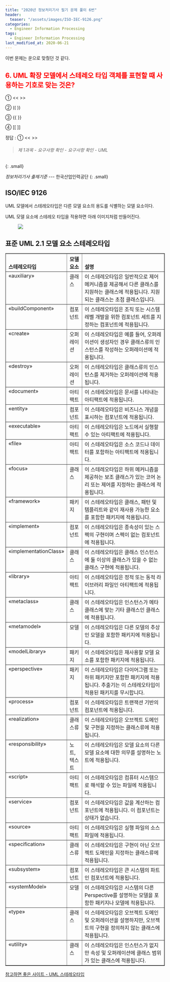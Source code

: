 ```yaml
---
title: "2020년 정보처리기사 필기 문제 풀이 6번"
header:
  teaser: "/assets/images/ISO-IEC-9126.png"
categories:
  - Engineer Information Processing
tags: 
  - Engineer Information Processing
last_modified_at: 2020-06-21
---
```


이번 문제는 운으로 맞췄던 것 같다.

## <span style="color:red"> 6. UML 확장 모델에서 스테레오 타입 객체를 표현할 때 사용하는 기호로 맞는 것은? </span>

① << >>

② (( ))

③ {{ }}

④ [[ ]]

정답 : ① << >>

> ###### 제 1과목 - 요구사항 확인 - 요구사항 확인 - UML
{: .small}

<cite>정보처리기사 출제기준</cite> --- 한국산업인력공단
{: .small}

## ISO/IEC 9126

UML 모델에서 스테레오타입은 다른 모델 요소의 용도를 식별하는 모델 요소이다.

UML 모델 요소에 스테레오 타입을 적용하면 아래 이미지처럼 만들어진다.

<figure style="width: 150px" class="align-center">
  <a href="https://www.ibm.com/support/knowledgecenter/ko/SS4JE2_7.5.5/com.ibm.xtools.modeler.doc/images/tasnstyp.gif"><img src="https://www.ibm.com/support/knowledgecenter/ko/SS4JE2_7.5.5/com.ibm.xtools.modeler.doc/images/tasnstyp.gif"></a>
</figure>

## 표준 UML 2.1 모델 요소 스테레오타입

<table cellpadding="4" cellspacing="0" summary="" border="1" class="simpletable"><tr class="sthead"><th valign="bottom" align="left" id="d20856e48" class="stentry">스테레오타입</th>
<th valign="bottom" align="left" id="d20856e50" class="stentry">모델 요소</th>
<th valign="bottom" align="left" id="d20856e52" class="stentry">설명</th>
</tr>
<tr class="strow"><td valign="top" headers="d20856e48" class="stentry">«auxiliary»</td>
<td valign="top" headers="d20856e50" class="stentry">클래스</td>
<td valign="top" headers="d20856e52" class="stentry">이 스테레오타입은 일반적으로 제어 메커니즘을 제공해서 다른 클래스를
지원하는 클래스에 적용됩니다. 지원되는 클래스는
초점 클래스입니다. </td>
</tr>
<tr class="strow"><td valign="top" headers="d20856e48" class="stentry">«buildComponent»</td>
<td valign="top" headers="d20856e50" class="stentry">컴포넌트</td>
<td valign="top" headers="d20856e52" class="stentry">이 스테레오타입은 조직 또는 시스템 레벨 개발을 위한 컴포넌트 세트를 지정하는
컴포넌트에 적용됩니다. </td>
</tr>
<tr class="strow"><td valign="top" headers="d20856e48" class="stentry">«create»</td>
<td valign="top" headers="d20856e50" class="stentry">오퍼레이션</td>
<td valign="top" headers="d20856e52" class="stentry">이 스테레오타입은 예를 들어, 오퍼레이션이 생성자인 경우 클래스류의
인스턴스를 작성하는 오퍼레이션에 적용됩니다. </td>
</tr>
<tr class="strow"><td valign="top" headers="d20856e48" class="stentry">«destroy»</td>
<td valign="top" headers="d20856e50" class="stentry">오퍼레이션</td>
<td valign="top" headers="d20856e52" class="stentry">이 스테레오타입은 클래스류의 인스턴스를 제거하는
오퍼레이션에 적용됩니다. </td>
</tr>
<tr class="strow"><td valign="top" headers="d20856e48" class="stentry">«document»</td>
<td valign="top" headers="d20856e50" class="stentry">아티팩트</td>
<td valign="top" headers="d20856e52" class="stentry">이 스테레오타입은 문서를 나타내는 아티팩트에 적용됩니다. </td>
</tr>
<tr class="strow"><td valign="top" headers="d20856e48" class="stentry">«entity»</td>
<td valign="top" headers="d20856e50" class="stentry">컴포넌트</td>
<td valign="top" headers="d20856e52" class="stentry">이 스테레오타입은 비즈니스 개념을 표시하는 컴포넌트에 적용됩니다. </td>
</tr>
<tr class="strow"><td valign="top" headers="d20856e48" class="stentry">«executable»</td>
<td valign="top" headers="d20856e50" class="stentry">아티팩트</td>
<td valign="top" headers="d20856e52" class="stentry">이 스테레오타입은 노드에서 실행할 수 있는 아티팩트에 적용됩니다. </td>
</tr>
<tr class="strow"><td valign="top" headers="d20856e48" class="stentry">«file»</td>
<td valign="top" headers="d20856e50" class="stentry">아티팩트</td>
<td valign="top" headers="d20856e52" class="stentry">이 스테레오타입은 소스 코드나 데이터를 포함하는
아티팩트에 적용됩니다. </td>
</tr>
<tr class="strow"><td valign="top" headers="d20856e48" class="stentry">«focus»</td>
<td valign="top" headers="d20856e50" class="stentry">클래스</td>
<td valign="top" headers="d20856e52" class="stentry">이 스테레오타입은 하위 메커니즘을 제공하는 보조 클래스가 있는
코어 논리 또는 제어를 지정하는 클래스에 적용됩니다. </td>
</tr>
<tr class="strow"><td valign="top" headers="d20856e48" class="stentry">«framework»</td>
<td valign="top" headers="d20856e50" class="stentry">패키지</td>
<td valign="top" headers="d20856e52" class="stentry">이 스테레오타입은 클래스, 패턴 및 템플리트와 같이 재사용 가능한
요소를 포함한 패키지에 적용됩니다. </td>
</tr>
<tr class="strow"><td valign="top" headers="d20856e48" class="stentry">«implement»</td>
<td valign="top" headers="d20856e50" class="stentry">컴포넌트</td>
<td valign="top" headers="d20856e52" class="stentry">이 스테레오타입은 종속성이 있는 스펙의 구현이며 스펙이 없는
컴포넌트에 적용됩니다. </td>
</tr>
<tr class="strow"><td valign="top" headers="d20856e48" class="stentry">«implementationClass»</td>
<td valign="top" headers="d20856e50" class="stentry">클래스</td>
<td valign="top" headers="d20856e52" class="stentry">이 스테레오타입은 클래스 인스턴스에 둘 이상의 클래스가 있을 수 없는
클래스 구현에 적용됩니다. </td>
</tr>
<tr class="strow"><td valign="top" headers="d20856e48" class="stentry">«library»</td>
<td valign="top" headers="d20856e50" class="stentry">아티팩트</td>
<td valign="top" headers="d20856e52" class="stentry">이 스테레오타입은 정적 또는 동적 라이브러리 파일인
아티팩트에 적용됩니다. </td>
</tr>
<tr class="strow"><td valign="top" headers="d20856e48" class="stentry">«metaclass»</td>
<td valign="top" headers="d20856e50" class="stentry">클래스</td>
<td valign="top" headers="d20856e52" class="stentry">이 스테레오타입은 인스턴스가 메타클래스에 맞는 기타 클래스인
클래스에 적용됩니다. </td>
</tr>
<tr class="strow"><td valign="top" headers="d20856e48" class="stentry">«metamodel»</td>
<td valign="top" headers="d20856e50" class="stentry">모델</td>
<td valign="top" headers="d20856e52" class="stentry">이 스테레오타입은 다른 모델의 추상인 모델을 포함한
패키지에 적용됩니다. </td>
</tr>
<tr class="strow"><td valign="top" headers="d20856e48" class="stentry">«modelLibrary»</td>
<td valign="top" headers="d20856e50" class="stentry">패키지</td>
<td valign="top" headers="d20856e52" class="stentry">이 스테레오타입은 재사용할 모델 요소를 포함한 패키지에
적용됩니다. </td>
</tr>
<tr class="strow"><td valign="top" headers="d20856e48" class="stentry">«perspective»</td>
<td valign="top" headers="d20856e50" class="stentry">패키지</td>
<td valign="top" headers="d20856e52" class="stentry">이 스테레오타입은 다이어그램 또는 하위 패키지만 포함한
패키지에 적용됩니다. 추출기는 이 스테레오타입이 적용된 패키지를 무시합니다. </td>
</tr>
<tr class="strow"><td valign="top" headers="d20856e48" class="stentry">«process»</td>
<td valign="top" headers="d20856e50" class="stentry">컴포넌트</td>
<td valign="top" headers="d20856e52" class="stentry">이 스테레오타입은 트랜잭션 기반의 컴포넌트에 적용됩니다. </td>
</tr>
<tr class="strow"><td valign="top" headers="d20856e48" class="stentry">«realization»</td>
<td valign="top" headers="d20856e50" class="stentry">클래스류</td>
<td valign="top" headers="d20856e52" class="stentry">이 스테레오타입은 오브젝트 도메인 및 구현을 지정하는 클래스류에
적용됩니다. </td>
</tr>
<tr class="strow"><td valign="top" headers="d20856e48" class="stentry">«responsibility»</td>
<td valign="top" headers="d20856e50" class="stentry">노트, 텍스트</td>
<td valign="top" headers="d20856e52" class="stentry">이 스테레오타입은 모델 요소의 다른 모델 요소에 대한 의무를
설명하는 노트에 적용됩니다. </td>
</tr>
<tr class="strow"><td valign="top" headers="d20856e48" class="stentry">«script»</td>
<td valign="top" headers="d20856e50" class="stentry">아티팩트</td>
<td valign="top" headers="d20856e52" class="stentry">이 스테레오타입은 컴퓨터 시스템으로 해석할 수 있는 파일에
적용됩니다. </td>
</tr>
<tr class="strow"><td valign="top" headers="d20856e48" class="stentry">«service»</td>
<td valign="top" headers="d20856e50" class="stentry">컴포넌트</td>
<td valign="top" headers="d20856e52" class="stentry">이 스테레오타입은 값을 계산하는 컴포넌트에
적용됩니다. 이 컴포넌트는 상태가 없습니다. </td>
</tr>
<tr class="strow"><td valign="top" headers="d20856e48" class="stentry">«source»</td>
<td valign="top" headers="d20856e50" class="stentry">아티팩트</td>
<td valign="top" headers="d20856e52" class="stentry">이 스테레오타입은 실행 파일의 소스 파일에 적용됩니다. </td>
</tr>
<tr class="strow"><td valign="top" headers="d20856e48" class="stentry">«specification»</td>
<td valign="top" headers="d20856e50" class="stentry">클래스류</td>
<td valign="top" headers="d20856e52" class="stentry">이 스테레오타입은 구현이 아닌 오브젝트 도메인을 지정하는
클래스류에 적용됩니다. </td>
</tr>
<tr class="strow"><td valign="top" headers="d20856e48" class="stentry">«subsystem»</td>
<td valign="top" headers="d20856e50" class="stentry">컴포넌트</td>
<td valign="top" headers="d20856e52" class="stentry">이 스테레오타입은 큰 시스템의 파트인 컴포넌트에 적용됩니다. </td>
</tr>
<tr class="strow"><td valign="top" headers="d20856e48" class="stentry">«systemModel»</td>
<td valign="top" headers="d20856e50" class="stentry">모델</td>
<td valign="top" headers="d20856e52" class="stentry">이 스테레오타입은 시스템의 다른 Perspective를 설명하는
모델을 포함한 패키지나 모델에 적용됩니다. </td>
</tr>
<tr class="strow"><td valign="top" headers="d20856e48" class="stentry">«type»</td>
<td valign="top" headers="d20856e50" class="stentry">클래스</td>
<td valign="top" headers="d20856e52" class="stentry">이 스테레오타입은 오브젝트 도메인 및 오퍼레이션을 설명하지만,
오브젝트의 구현을 정의하지 않는 클래스에 적용됩니다. </td>
</tr>
<tr class="strow"><td valign="top" headers="d20856e48" class="stentry">«utility»</td>
<td valign="top" headers="d20856e50" class="stentry">클래스</td>
<td valign="top" headers="d20856e52" class="stentry">이 스테레오타입은 인스턴스가 없지만 속성 및 오퍼레이션에
클래스 범위가 있는 클래스에 적용됩니다. </td>
</tr>
</table>

[참고하면 좋은 사이트 - UML 스테레오타입](https://www.ibm.com/support/knowledgecenter/ko/SS4JE2_7.5.5/com.ibm.xtools.modeler.doc/topics/cstereotyp.html)





 

